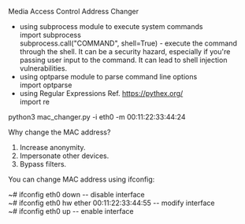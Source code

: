 Media Access Control Address Changer

- using subprocess module to execute system commands  
  import subprocess  
  subprocess.call("COMMAND", shell=True) - execute the command through the shell. It can be a security hazard, especially if you're passing user input to the command. It can lead to shell injection vulnerabilities. 
- using optparse module to parse command line options  
  import optparse  
- using Regular Expressions Ref. https://pythex.org/  
  import re  

python3 mac_changer.py -i eth0 -m 00:11:22:33:44:24

Why change the MAC address?
1. Increase anonymity.
2. Impersonate other devices.
3. Bypass filters.

You can change MAC address using ifconfig:

~# ifconfig eth0 down  -- disable interface  
~# ifconfig eth0 hw ether 00:11:22:33:44:55  -- modify interface  
~# ifconfig eth0 up  -- enable interface  
